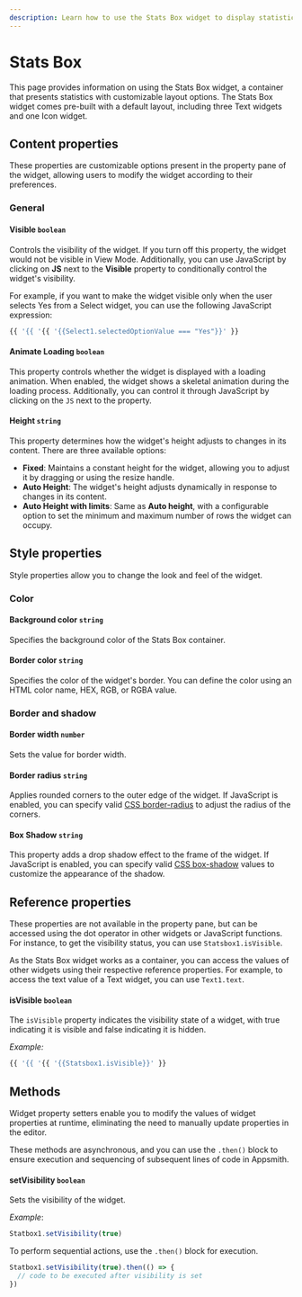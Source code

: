 ```yaml
---
description: Learn how to use the Stats Box widget to display statistical information.
---
```

# Stats Box

This page provides information on using the Stats Box widget, a container that presents statistics with customizable layout options. The Stats Box widget comes pre-built with a default layout, including three Text widgets and one Icon widget.


<ZoomImage src="/img/stat-img.png" alt="Stats Box" caption="Stats Box" />


## Content properties

These properties are customizable options present in the property pane of the widget, allowing users to modify the widget according to their preferences. 

### General

#### Visible `boolean`

 

Controls the visibility of the widget. If you turn off this property, the widget would not be visible in View Mode. Additionally, you can use JavaScript by clicking on **JS** next to the **Visible** property to conditionally control the widget's visibility.

For example, if you want to make the widget visible only when the user selects Yes from a Select widget, you can use the following JavaScript expression: 
```js
{{ '{{ '{{ '{{Select1.selectedOptionValue === "Yes"}}' }}
```



#### Animate Loading `boolean`

 

This property controls whether the widget is displayed with a loading animation. When enabled, the widget shows a skeletal animation during the loading process. Additionally, you can control it through JavaScript by clicking on the <code>JS</code> next to the property.



#### Height `string`


 

This property determines how the widget's height adjusts to changes in its content. There are three available options:


* **Fixed**: Maintains a constant height for the widget, allowing you to adjust it by dragging or using the resize handle.
* **Auto Height**: The widget's height adjusts dynamically in response to changes in its content.
* **Auto Height with limits**: Same as **Auto height**, with a configurable option to set the minimum and maximum number of rows the widget can occupy.




## Style properties

Style properties allow you to change the look and feel of the widget.

### Color

#### Background color `string`

 

Specifies the background color of the Stats Box container.




#### Border color `string`

 

Specifies the color of the widget's border. You can define the color using an HTML color name, HEX, RGB, or RGBA value.




### Border and shadow

#### Border width `number`

 
Sets the value for border width.



#### Border radius `string`

 

Applies rounded corners to the outer edge of the widget. If JavaScript is enabled, you can specify valid [CSS border-radius](https://developer.mozilla.org/en-US/docs/Web/CSS/border-radius) to adjust the radius of the corners.



#### Box Shadow `string`
 

 

This property adds a drop shadow effect to the frame of the widget. If JavaScript is enabled, you can specify valid [CSS box-shadow](https://developer.mozilla.org/en-US/docs/Web/CSS/box-shadow) values to customize the appearance of the shadow.




## Reference properties
These properties are not available in the property pane, but can be accessed using the dot operator in other widgets or JavaScript functions. For instance, to get the visibility status, you can use `Statsbox1.isVisible`.

As the Stats Box widget works as a container, you can access the values of other widgets using their respective reference properties. For example, to access the text value of a Text widget, you can use `Text1.text`.

#### isVisible `boolean`
 

The `isVisible` property indicates the visibility state of a widget, with true indicating it is visible and false indicating it is hidden.

*Example:*

```js
{{ '{{ '{{ '{{Statsbox1.isVisible}}' }}
```




## Methods

Widget property setters enable you to modify the values of widget properties at runtime, eliminating the need to manually update properties in the editor.

These methods are asynchronous, and you can use the `.then()` block to ensure execution and sequencing of subsequent lines of code in Appsmith.

#### setVisibility `boolean`

 

Sets the visibility of the widget.

*Example*:

```js
Statbox1.setVisibility(true)
```

To perform sequential actions, use the `.then()` block for execution.

```js
Statbox1.setVisibility(true).then(() => {
  // code to be executed after visibility is set
})

```

